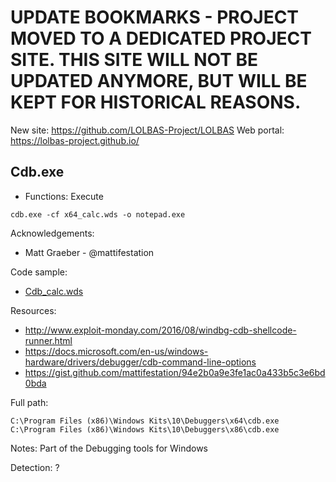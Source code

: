 # UPDATE BOOKMARKS - PROJECT MOVED TO A DEDICATED PROJECT SITE. THIS SITE WILL NOT BE UPDATED ANYMORE, BUT WILL BE KEPT FOR HISTORICAL REASONS.
New site: https://github.com/LOLBAS-Project/LOLBAS
Web portal: https://lolbas-project.github.io/ 
## Cdb.exe

* Functions: Execute

```
cdb.exe -cf x64_calc.wds -o notepad.exe
```

Acknowledgements:
* Matt Graeber - @mattifestation

Code sample:
* [Cdb_calc.wds](Payload/Cdb_calc.wds)

Resources:
* http://www.exploit-monday.com/2016/08/windbg-cdb-shellcode-runner.html
* https://docs.microsoft.com/en-us/windows-hardware/drivers/debugger/cdb-command-line-options
* https://gist.github.com/mattifestation/94e2b0a9e3fe1ac0a433b5c3e6bd0bda

Full path:
```
C:\Program Files (x86)\Windows Kits\10\Debuggers\x64\cdb.exe
C:\Program Files (x86)\Windows Kits\10\Debuggers\x86\cdb.exe
```

Notes:
Part of the Debugging tools for Windows


Detection:
? 
 
